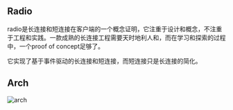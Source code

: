 ## Radio

radio是长连接和短连接在客户端的一个概念证明，它注重于设计和概念，不注重于工程和实践。一款成熟的长连接工程需要天时地利人和，而在学习和探索的过程中，一个proof of concept足够了。

它实现了基于事件驱动的长连接和短连接，而短连接只是长连接的简化。



## Arch

![arch](http://o79rgqboc.bkt.clouddn.com/radio_arch.png)